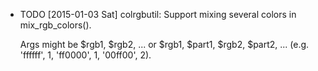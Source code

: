 * TODO [2015-01-03 Sat] colrgbutil: Support mixing several colors in mix_rgb_colors().

  Args might be $rgb1, $rgb2, ... or $rgb1, $part1, $rgb2, $part2, ... (e.g.
  'ffffff', 1, 'ff0000', 1, '00ff00', 2).
